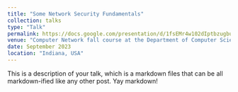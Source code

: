 ```yaml
---
title: "Some Network Security Fundamentals"
collection: talks
type: "Talk"
permalink: https://docs.google.com/presentation/d/1fsEMr4w102dIptbzugbubK27_LuoNGhQP3G69pzKzlA/edit?usp=sharing
venue: "Computer Network fall course at the Department of Computer Science, Purdue University"
date: September 2023
location: "Indiana, USA"
---
```


This is a description of your talk, which is a markdown files that can be all markdown-ified like any other post. Yay markdown!
